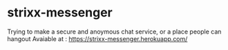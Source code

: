 # strixx-messenger
Trying to make a secure and anoymous chat service, or a place people can hangout
Avaiable at : https://strixx-messenger.herokuapp.com/
